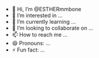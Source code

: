 - 👋 Hi, I’m @ESTHERmmbone
- 👀 I’m interested in ...
- 🌱 I’m currently learning ...
- 💞️ I’m looking to collaborate on ...
- 📫 How to reach me ...
- 😄 Pronouns: ...
- ⚡ Fun fact: ...

<!---
ESTHERmmbone/ESTHERmmbone is a ✨ special ✨ repository because its `README.md` (this file) appears on your GitHub profile.
You can click the Preview link to take a look at your changes.
--->
